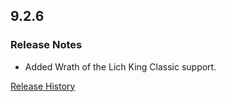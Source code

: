 ## 9.2.6

### Release Notes

- Added Wrath of the Lich King Classic support.

[Release History](https://github.com/SFX-WoW/Masque_Gears/wiki/History)
